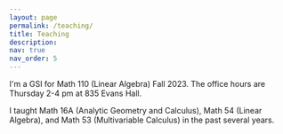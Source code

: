 ```yaml
---
layout: page
permalink: /teaching/
title: Teaching
description: 
nav: true
nav_order: 5
---
```


I'm a GSI for Math 110 (Linear Algebra) Fall 2023. The office hours are Thursday 2-4 pm at 835 Evans Hall.


I taught Math 16A (Analytic Geometry and Calculus), Math 54 (Linear Algebra), and Math 53 (Multivariable Calculus) in the past several years. 
